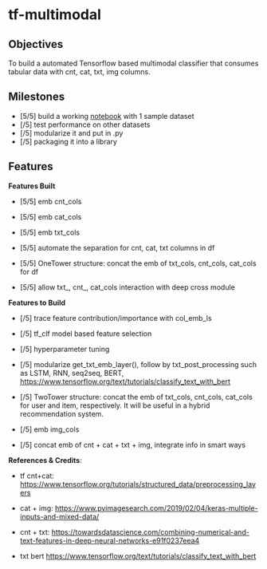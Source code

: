 # tf-multimodal

## Objectives

To build a automated Tensorflow based multimodal classifier that consumes tabular data with cnt, cat, txt, img columns.

## Milestones
- [5/5] build a working [notebook](https://github.com/wjlgatech/tf-multimodal/blob/main/tf_multimodal.ipynb) with 1 sample dataset
- [/5] test performance on other datasets
- [/5] modularize it and put in .py
- [/5] packaging it into a library

## Features

**Features Built**
- [5/5] emb cnt_cols

- [5/5] emb cat_cols

- [5/5] emb txt_cols

- [5/5] automate the separation for cnt, cat, txt columns in df

- [5/5] OneTower structure: concat the emb of txt_cols, cnt_cols, cat_cols for df

- [5/5] allow txt_, cnt_, cat_cols interaction with deep cross module

**Features to Build**

- [/5] trace feature contribution/importance with col_emb_ls

- [/5] tf_clf model based feature selection

- [/5] hyperparameter tuning

- [/5] modularize get_txt_emb_layer(), follow by txt_post_processing such as LSTM, RNN, seq2seq, BERT, https://www.tensorflow.org/text/tutorials/classify_text_with_bert

- [/5] TwoTower structure: concat the emb of txt_cols, cnt_cols, cat_cols for user and item, respectively. It will be useful in a hybrid recommendation system.

- [/5] emb img_cols

- [/5] concat emb of cnt + cat + txt + img, integrate info in smart ways

**References & Credits**:

- tf cnt+cat: https://www.tensorflow.org/tutorials/structured_data/preprocessing_layers

- cat + img: https://www.pyimagesearch.com/2019/02/04/keras-multiple-inputs-and-mixed-data/

- cnt + txt: https://towardsdatascience.com/combining-numerical-and-text-features-in-deep-neural-networks-e91f0237eea4

- txt bert https://www.tensorflow.org/text/tutorials/classify_text_with_bert
